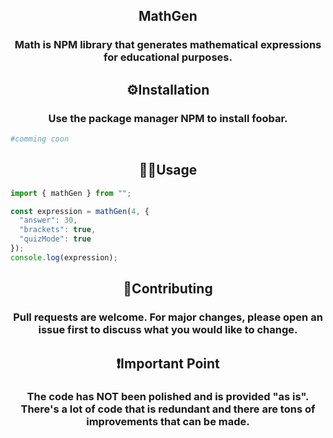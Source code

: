 <h2 align="center">MathGen</h2>
<h3 align="center">Math is NPM library that generates mathematical expressions for educational purposes.</h3>

<h2 align="center">⚙️Installation</h2>
<h3 align="center">Use the package manager NPM to install foobar.</h3>

```bash
#comming coon
```

<h2 align="center">🧑‍💻Usage</h2>

```js
import { mathGen } from "";

const expression = mathGen(4, {
  "answer": 30,
  "brackets": true,
  "quizMode": true
});
console.log(expression);
```

<h2 align="center">💛Contributing</h2>
<h3 align="center">Pull requests are welcome. For major changes, please open an issue first to discuss what you would like to change.</h3>

<h2 align="center">❗️Important Point</h2>
<h3 align="center">The code has NOT been polished and is provided "as is". There's a lot of code that is redundant and there are tons of improvements that can be made.</h3>
